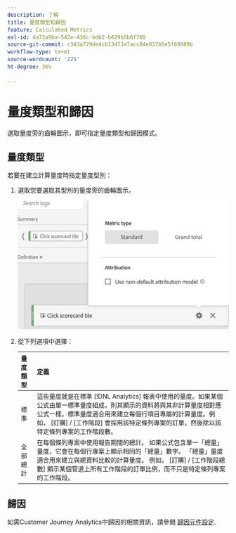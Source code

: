 ```yaml
---
description: 了解
title: 量度類型和歸因
feature: Calculated Metrics
exl-id: da73a9ba-542e-436c-bdb2-b629b5b6f760
source-git-commit: c343a729de4cb13473a7acc04e837b5e5f69809b
workflow-type: tm+mt
source-wordcount: '225'
ht-degree: 36%

---
```


# 量度類型和歸因

選取量度旁的齒輪圖示，即可指定量度類型和歸因模式。

## 量度類型

若要在建立計算量度時指定量度型別：

1. 選取您要選取其型別的量度旁的齒輪圖示。

   ![齒輪圖示，內含快顯視窗，顯示「量度型別」等於「標準」。](assets/cm_type_alloc.png)

1. 從下列選項中選擇：

   | 量度類型 | 定義 |
   |---|---|
   | 標準 | 這些量度就是在標準 [!DNL Analytics] 報表中使用的量度。如果某個公式由單一標準量度組成，則其顯示的資料將與其非計算量度相對應公式一樣。標準量度適合用來建立每個行項目專屬的計算量度。例如， [訂購] / [工作階段] 會採用該特定條列專案的訂單，然後除以該特定條列專案的工作階段數。 |
   | 全部總計 | 在每個條列專案中使用報告期間的總計。 如果公式包含單一「總量」量度，它會在每個行專案上顯示相同的「總量」數字。 「總量」量度適合用來建立與總資料比較的計算量度。 例如， [訂購] / [工作階段總數] 顯示某個管道上所有工作階段的訂單比例，而不只是特定條列專案的工作階段。 |

## 歸因

如需Customer Journey Analytics中歸因的相關資訊，請參閱 [歸因元件設定](/help/data-views/component-settings/attribution.md).
